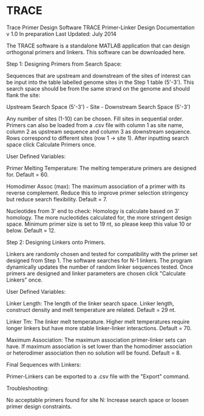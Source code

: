 # TRACE
Trace Primer Design Software
TRACE Primer-Linker Design Documentation v 1.0
In preparation
Last Updated: July 2014

The TRACE software is a standalone MATLAB application that can design orthogonal primers and linkers. This software can be downloaded here.



Step 1: Designing Primers from Search Space:

Sequences that are upstream and downstream of the sites of interest can be input into the table labelled genome sites in the Step 1 table (5'-3').  This search space should be from the same strand on the genome and should flank the site:

Upstream Search Space (5'-3') - Site - Downstream Search Space (5'-3')

Any number of sites (1-10) can be chosen.  Fill sites in sequential order.  Primers can also be loaded from a .csv file with column 1 as site name, column 2 as upstream sequence and column 3 as downstream sequence.  Rows correspond to different sites (row 1 -> site 1).  After inputting search space click Calculate Primers once.



User Defined Variables:

Primer Melting Temperature: The melting temperature primers are designed for. Default = 60.

Homodimer Assoc (max):  The maximum association of a primer with its reverse complement. Reduce this to improve primer selection stringency but reduce search flexibility. Default = 7.

Nucleotides from 3' end to check: Homology is calculate based on 3' homology.  The more nucleotides calculated for, the more stringent design space.  Minimum primer size is set to 19 nt, so please keep this value 10 or below. Default = 12.



Step 2: Designing Linkers onto Primers.

Linkers are randomly chosen and tested for compatibility with the primer set designed from Step 1.  The software searches for N-1 linkers.  The program dynamically updates the number of random linker sequences tested. Once primers are designed and linker parameters are chosen click "Calculate Linkers" once.



User Defined Variables:

Linker Length: The length of the linker search space. Linker length, construct density and melt temperature are related. Default = 29 nt.

Linker Tm: The linker melt temperature.  Higher melt temperatures require longer linkers but have more stable linker-linker interactions. Default = 70.



Maximum Association: The maximum association primer-linker sets can have.  If maximum association is set lower than the homodimer association or heterodimer association then no solution will be found. Default = 8.



Final Sequences with Linkers:

Primer-Linkers can be exported to a .csv file with the "Export" command.



Troubleshooting:

No acceptable primers found for site N: Increase search space or loosen primer design constraints.
